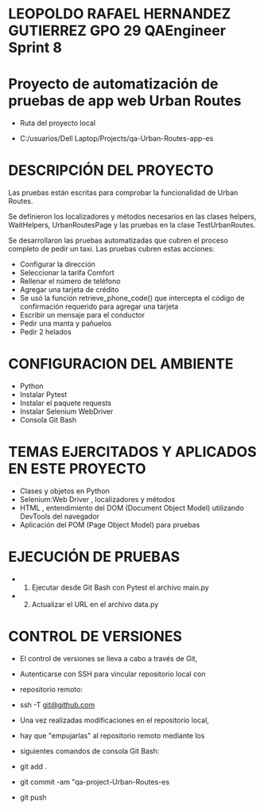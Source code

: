 # LEOPOLDO RAFAEL HERNANDEZ GUTIERREZ GPO 29 QAEngineer Sprint 8
# Proyecto de automatización de pruebas de app web Urban Routes

- Ruta del proyecto local

- C:/usuarios/Dell Laptop/Projects/qa-Urban-Routes-app-es

# DESCRIPCIÓN DEL PROYECTO 

Las pruebas están escritas para comprobar la funcionalidad de Urban Routes.

Se definieron los localizadores y métodos necesarios en las clases helpers, WaitHelpers, UrbanRoutesPage y las pruebas en la clase TestUrbanRoutes.

Se desarrollaron las pruebas automatizadas que cubren el proceso completo de pedir un taxi.
Las pruebas cubren estas acciones:

- Configurar la dirección
- Seleccionar la tarifa Comfort
- Rellenar el número de teléfono
- Agregar una tarjeta de crédito
- Se usó la función retrieve_phone_code() que intercepta el código de confirmación requerido para agregar una tarjeta
- Escribir un mensaje para el conductor
- Pedir una manta y pañuelos
- Pedir 2 helados

# CONFIGURACION DEL AMBIENTE

- Python
- Instalar Pytest
- Instalar el paquete requests
- Instalar Selenium WebDriver
- Consola Git Bash

# TEMAS EJERCITADOS Y APLICADOS EN ESTE PROYECTO

- Clases y objetos en Python
- Selenium:Web Driver , localizadores y métodos
- HTML , entendimiento del DOM (Document Object Model) utilizando DevTools del navegador
- Aplicación del POM (Page Object Model) para pruebas 

# EJECUCIÓN DE PRUEBAS 

- 1. Ejecutar desde Git Bash con Pytest el archivo main.py
- 2. Actualizar el URL en el archivo data.py


# CONTROL DE VERSIONES 

- El control de versiones se lleva a cabo a través de Git,
- Autenticarse con SSH para vincular repositorio local con 
- repositorio remoto:

-	ssh -T git@github.com

- Una vez realizadas modificaciones en el repositorio local,
- hay que "empujarlas" al repositorio remoto mediante los 
- siguientes comandos de consola Git Bash:

-	git add .
-	git commit -am "qa-project-Urban-Routes-es
-	git push



